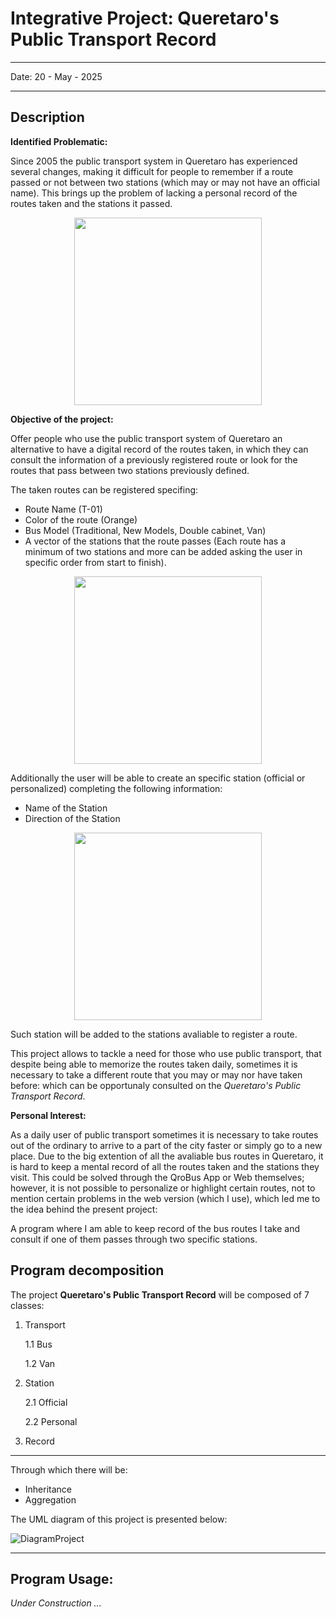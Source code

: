 # Integrative Project: Queretaro's Public Transport Record

---

  Date: 20 - May - 2025  
  
---

## Description
**Identified Problematic:** 

Since 2005 the public transport system in Queretaro has experienced several changes, making it difficult for people to remember if a route passed or not between two stations (which may or may not have an official name). This brings up the problem of lacking a personal record of the routes taken and the stations it passed.

<p align="center">
<img src="https://www.iqt.gob.mx/wp-content/uploads/2017/10/QueEsQrobus_001.png" width="300" />
</p>


**Objective of the project:**

Offer people who use the public transport system of Queretaro an alternative to have a digital record of the routes taken, in which they can consult the information of a previously registered route or look for the routes that pass between two stations previously defined.

The taken routes can be registered specifing:

- Route Name (T-01)
- Color of the route (Orange)
- Bus Model (Traditional, New Models, Double cabinet, Van)
- A vector of the stations that the route passes (Each route has a minimum of two stations and more can be added asking the user in specific order from start to finish).


<p align="center">
<img src="https://tribunadequeretaro.com/wp-content/uploads/2023/09/qrobus_nuevo_2023.jpeg" width="300" />
</p>


Additionally the user will be able to create an specific station (official or personalized) completing the following information:

- Name of the Station
- Direction of the Station

<p align="center">
<img src="https://informequeretano.com/wp-content/uploads/2024/07/Picsart_24-07-17_14-16-41-725-scaled.jpg" width="300" />
</p>


Such station will be added to the stations avaliable to register a route.

This project allows to tackle a need for those who use public transport, that despite being able to memorize the routes taken daily, sometimes it is necessary to take a different route that you may or may nor have taken before: which can be opportunaly consulted on the *Queretaro's Public Transport Record*.

**Personal Interest:**

As a daily user of public transport sometimes it is necessary to take routes out of the ordinary to arrive to a part of the city faster or simply go to a new place. Due to the big extention of all the avaliable bus routes in Queretaro, it is hard to keep a mental record of all the routes taken and the stations they visit. This could be solved through the QroBus App or Web themselves; however, it is not possible to personalize or highlight certain routes, not to mention certain problems in the web version (which I use), which led me to the idea behind the present project:

  A program where I am able to keep record of the bus routes I take and consult if one of them passes through two specific stations.


## Program decomposition

The project **Queretaro's Public Transport Record** will be composed of 7 classes:

1. Transport
   
   1.1 Bus
   
   1.2 Van

3. Station

   2.1 Official
   
   2.2 Personal

5. Record

---

Through which there will be:
- Inheritance
- Aggregation

The UML diagram of this project is presented below:



![DiagramProject](https://github.com/user-attachments/assets/dc500d80-f8fc-49ec-941c-5c101318a583)

---

## Program Usage:

*Under Construction ...*

